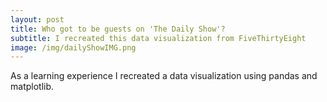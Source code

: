 ```yaml
---
layout: post
title: Who got to be guests on 'The Daily Show'?
subtitle: I recreated this data visualization from FiveThirtyEight
image: /img/dailyShowIMG.png
---
```


As a learning experience I recreated a data visualization using pandas and matplotlib.

